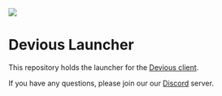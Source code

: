 ![](https://i.imgur.com/pwqhhHD.png)
# Devious Launcher

This repository holds the launcher for the [Devious client](https://github.com/jbx5/devious-launcher).

If you have any questions, please join our our [Discord](https://discord.com/invite/5sh52G36GF) server.
